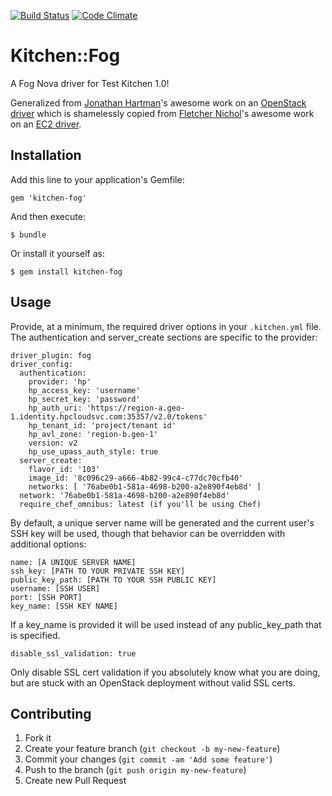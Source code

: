 [![Build Status](https://travis-ci.org/RoboticCheese/kitchen-openstack.png?branch=master)](https://travis-ci.org/RoboticCheese/kitchen-openstack) [![Code Climate](https://codeclimate.com/github/RoboticCheese/kitchen-openstack.png)](https://codeclimate.com/github/RoboticCheese/kitchen-openstack)

# Kitchen::Fog

A Fog Nova driver for Test Kitchen 1.0!

Generalized from [Jonathan Hartman](https://github.com/RoboticCheese)'s awesome work on an [OpenStack driver](https://github.com/RoboticCheese/kitchen-openstack) which is shamelessly copied from [Fletcher Nichol](https://github.com/fnichol)'s
awesome work on an [EC2 driver](https://github.com/opscode/kitchen-ec2).

## Installation

Add this line to your application's Gemfile:

    gem 'kitchen-fog'

And then execute:

    $ bundle

Or install it yourself as:

    $ gem install kitchen-fog

## Usage

Provide, at a minimum, the required driver options in your `.kitchen.yml` file.  The authentication and server_create sections are specific to the provider:

    driver_plugin: fog
    driver_config:
      authentication:
        provider: 'hp'
        hp_access_key: 'username'
        hp_secret_key: 'password'
        hp_auth_uri: 'https://region-a.geo-1.identity.hpcloudsvc.com:35357/v2.0/tokens'
        hp_tenant_id: 'project/tenant id'
        hp_avl_zone: 'region-b.geo-1'
        version: v2
        hp_use_upass_auth_style: true
      server_create:
        flavor_id: '103'
        image_id: '8c096c29-a666-4b82-99c4-c77dc70cfb40'
        networks: [ '76abe0b1-581a-4698-b200-a2e890f4eb8d' ]
      network: '76abe0b1-581a-4698-b200-a2e890f4eb8d'
      require_chef_omnibus: latest (if you'll be using Chef)

By default, a unique server name will be generated and the current user's SSH
key will be used, though that behavior can be overridden with additional
options:

    name: [A UNIQUE SERVER NAME]
    ssh_key: [PATH TO YOUR PRIVATE SSH KEY]
    public_key_path: [PATH TO YOUR SSH PUBLIC KEY]
    username: [SSH USER]
    port: [SSH PORT]
    key_name: [SSH KEY NAME]

If a key\_name is provided it will be used instead of any
public\_key\_path that is specified.

    disable_ssl_validation: true

Only disable SSL cert validation if you absolutely know what you are doing,
but are stuck with an OpenStack deployment without valid SSL certs.

## Contributing

1. Fork it
2. Create your feature branch (`git checkout -b my-new-feature`)
3. Commit your changes (`git commit -am 'Add some feature'`)
4. Push to the branch (`git push origin my-new-feature`)
5. Create new Pull Request
